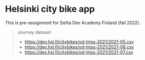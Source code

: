 # Helsinki city bike app

This is pre-assignment for Solita Dev Academy Finland (fall 2022).

> Journey dataset:
> - https://dev.hsl.fi/citybikes/od-trips-2021/2021-05.csv
> - https://dev.hsl.fi/citybikes/od-trips-2021/2021-06.csv
> - https://dev.hsl.fi/citybikes/od-trips-2021/2021-07.csv